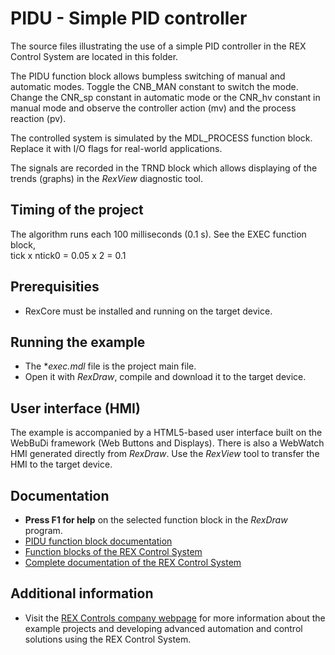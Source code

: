 PIDU - Simple PID controller
============================

The source files illustrating the use of a simple PID controller in the REX 
Control System are located in this folder.

The PIDU function block allows bumpless switching of manual and automatic modes. 
Toggle the CNB_MAN constant to switch the mode. Change the CNR_sp constant in 
automatic mode or the CNR_hv constant in manual mode and observe the controller 
action (mv) and the process reaction (pv).

The controlled system is simulated by the MDL_PROCESS function block. Replace it
with I/O flags for real-world applications.

The signals are recorded in the TRND block which allows displaying of the trends 
(graphs) in the *RexView* diagnostic tool. 

## Timing of the project ##

The algorithm runs each 100 milliseconds (0.1 s). See the EXEC function block,  
tick x ntick0 = 0.05 x 2 = 0.1 

## Prerequisities ##
- RexCore must be installed and running on the target device.

## Running the example ##
- The **exec.mdl* file is the project main file.
- Open it with *RexDraw*, compile and download it to the target device.

## User interface (HMI) ##
The example is accompanied by a HTML5-based user interface built on the WebBuDi 
framework (Web Buttons and Displays). There is also a WebWatch HMI generated
directly from *RexDraw*. Use the *RexView* tool to transfer the HMI
to the target device.

## Documentation ##

- **Press F1 for help** on the selected function block in the *RexDraw* program.
- [PIDU function block documentation](http://www.rexcontrols.com/media/HTML/DOC/ENGLISH/PIDU.html)
- [Function blocks of the REX Control System](http://www.rexcontrols.com/media/HTML/DOC/ENGLISH/index.html)
- [Complete documentation of the REX Control System](http://www.rexcontrols.com/documentation-and-support)

## Additional information ##

- Visit the [REX Controls company webpage](http://www.rexcontrols.com) 
for more information about the example projects and developing advanced 
automation and control solutions using the REX Control System.